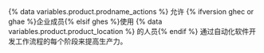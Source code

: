 {% data variables.product.prodname_actions %} 允许 {% ifversion ghec or ghae %}企业成员{% elsif ghes %}使用 {% data variables.product.product_location %} 的人员{% endif %} 通过自动化软件开发工作流程的每个阶段来提高生产力。
